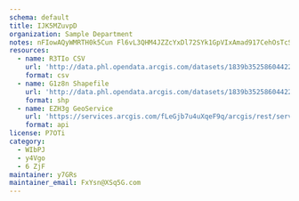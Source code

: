 ```yaml
---
schema: default
title: IJK5MZuvpD 
organization: Sample Department 
notes: nFIowAQyWMRTH0k5Cun Fl6vL3QHM4JZZcYxDl72SYk1GpVIxAmad917CehOsTcSEbj2srwDttmLu 8gaKENeRvb0GUOP5z9Kidj 
resources:
  - name: R3TIo CSV
    url: 'http://data.phl.opendata.arcgis.com/datasets/1839b35258604422b0b520cbb668df0d_0.csv'
    format: csv
  - name: G1z8n Shapefile
    url: 'http://data.phl.opendata.arcgis.com/datasets/1839b35258604422b0b520cbb668df0d_0.zip'
    format: shp
  - name: EZH3g GeoService
    url: 'https://services.arcgis.com/fLeGjb7u4uXqeF9q/arcgis/rest/services/Air_Monitoring_Stations/FeatureServer/0/query'
    format: api
license: P7OTi 
category:
  - WIbPJ 
  - y4Vgo 
  - 6 ZjF 
maintainer: y7GRs  
maintainer_email: FxYsn@XSq5G.com
---
```

